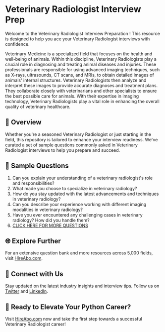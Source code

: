 # Veterinary Radiologist Interview Prep

Welcome to the Veterinary Radiologist Interview Preparation ! This resource is designed to help you ace your Veterinary Radiologist interviews with confidence.

Veterinary Medicine is a specialized field that focuses on the health and well-being of animals. Within this discipline, Veterinary Radiologists play a crucial role in diagnosing and treating animal diseases and injuries. These professionals are responsible for using advanced imaging techniques, such as X-rays, ultrasounds, CT scans, and MRIs, to obtain detailed images of animals' internal structures. Veterinary Radiologists then analyze and interpret these images to provide accurate diagnoses and treatment plans. They collaborate closely with veterinarians and other specialists to ensure the best possible care for animals. With their expertise in imaging technology, Veterinary Radiologists play a vital role in enhancing the overall quality of veterinary healthcare.

## 🚀 Overview

Whether you're a seasoned Veterinary Radiologist or just starting in the field, this repository is tailored to enhance your interview readiness. We've curated a set of sample questions commonly asked in Veterinary Radiologist interviews to help you prepare and succeed.

## 📝 Sample Questions

1. Can you explain your understanding of a veterinary radiologist's role and responsibilities?
2. What made you choose to specialize in veterinary radiology?
3. How do you stay updated with the latest advancements and techniques in veterinary radiology?
4. Can you describe your experience working with different imaging modalities in veterinary radiology?
5. Have you ever encountered any challenging cases in veterinary radiology? How did you handle them?
6. [CLICK HERE FOR MORE QUESTIONS](https://hireabo.com/job/24_0_12/Veterinary%20Radiologist)

## 🌐 Explore Further

For an extensive question bank and more resources across 5,000 fields, visit [HireAbo.com](https://www.hireabo.com).

## 📱 Connect with Us

Stay updated on the latest industry insights and interview tips. Follow us on [Twitter](https://twitter.com/hireabo) and [LinkedIn](https://www.linkedin.com/in/hire-abo-3609972a8/).

## 🚀 Ready to Elevate Your Python Career?

Visit [HireAbo.com](https://www.hireabo.com) now and take the first step towards a successful Veterinary Radiologist career!